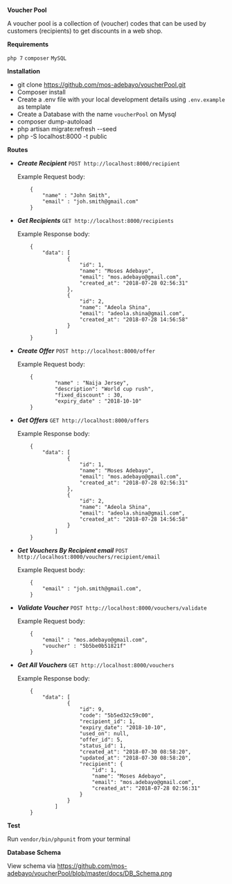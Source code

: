 **Voucher Pool**
 
 A voucher pool is a collection of (voucher) codes that can be used by customers (recipients) to get discounts in a web shop.

**Requirements**

`php 7` `composer` `MySQL` 

**Installation**
* git clone https://github.com/mos-adebayo/voucherPool.git
* Composer install
* Create a .env file  with your local development details using `.env.example` as template
* Create a Database with the name `voucherPool` on Mysql
* composer dump-autoload
* php artisan migrate:refresh --seed
* php -S localhost:8000 -t public

**Routes**

 -  **_Create Recipient_** 
 `POST http://localhost:8000/recipient` 
 
    Example Request body:
    ```application/json
        {
            "name" : "John Smith",
            "email" : "joh.smith@gmail.com"
        }
    ```
 
 -  **_Get Recipients_** 
 `GET http://localhost:8000/recipients` 
 
    Example Response body:
    ```application/json
        {
            "data": [
                    {
                        "id": 1,
                        "name": "Moses Adebayo",
                        "email": "mos.adebayo@gmail.com",
                        "created_at": "2018-07-28 02:56:31"
                    },
                    {
                        "id": 2,
                        "name": "Adeola Shina",
                        "email": "adeola.shina@gmail.com",
                        "created_at": "2018-07-28 14:56:58"
                    }
                ]
        }
    ```

 
 -  **_Create Offer_** 
 `POST http://localhost:8000/offer` 
 
    Example Request body:
    ```application/json
        {
            	"name" : "Naija Jersey",
            	"description": "World cup rush",
            	"fixed_discount" : 30,
            	"expiry_date" : "2018-10-10"
        }
    ```
 
 -  **_Get Offers_** 
 `GET http://localhost:8000/offers` 
 
    Example Response body:
    ```application/json
        {
            "data": [
                    {
                        "id": 1,
                        "name": "Moses Adebayo",
                        "email": "mos.adebayo@gmail.com",
                        "created_at": "2018-07-28 02:56:31"
                    },
                    {
                        "id": 2,
                        "name": "Adeola Shina",
                        "email": "adeola.shina@gmail.com",
                        "created_at": "2018-07-28 14:56:58"
                    }
                ]
        }
    ```

 
 -  **_Get Vouchers By Recipient email_** 
 `POST http://localhost:8000/vouchers/recipient/email` 
 
    Example Request body:
    ```application/json
        {
            "email" : "joh.smith@gmail.com",
        }
    ```
 
 
 -  **_Validate Voucher_** 
 `POST http://localhost:8000/vouchers/validate` 
 
    Example Request body:
    ```application/json
        {
            "email" : "mos.adebayo@gmail.com",
            "voucher" : "5b5be0b51821f"
        }
    ```

 
 -  **_Get All Vouchers_** 
 `GET http://localhost:8000/vouchers` 
 
    Example Response body:
    ```application/json
        {
            "data": [
                    {
                        "id": 9,
                        "code": "5b5ed32c59c00",
                        "recipient_id": 1,
                        "expiry_date": "2018-10-10",
                        "used_on": null,
                        "offer_id": 5,
                        "status_id": 1,
                        "created_at": "2018-07-30 08:58:20",
                        "updated_at": "2018-07-30 08:58:20",
                        "recipient": {
                            "id": 1,
                            "name": "Moses Adebayo",
                            "email": "mos.adebayo@gmail.com",
                            "created_at": "2018-07-28 02:56:31"
                        }
                    }
                ]
        }
    ```

**Test**

Run `vendor/bin/phpunit` from your terminal


**Database Schema**

View schema via https://github.com/mos-adebayo/voucherPool/blob/master/docs/DB_Schema.png 
